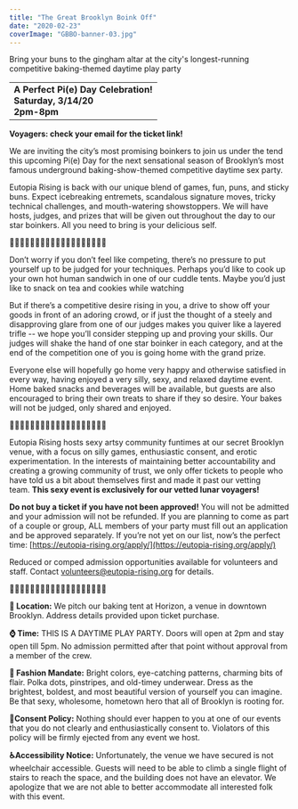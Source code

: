 ```yaml
---
title: "The Great Brooklyn Boink Off"
date: "2020-02-23"
coverImage: "GBBO-banner-03.jpg"
---
```


Bring your buns to the gingham altar at the city's longest-running competitive baking-themed daytime play party

<table class=""><tbody><tr><td class="has-text-align-center" data-align="center"><strong>A Perfect Pi(e) Day Celebration!<br>Saturday, 3/14/20<br>2pm-8pm</strong></td></tr></tbody></table>

**Voyagers: check your email for the ticket link!**

We are inviting the city’s most promising boinkers to join us under the tend this upcoming Pi(e) Day for the next sensational season of Brooklyn’s most famous underground baking-show-themed competitive daytime sex party.

Eutopia Rising is back with our unique blend of games, fun, puns, and sticky buns. Expect icebreaking entremets, scandalous signature moves, tricky technical challenges, and mouth-watering showstoppers. We will have hosts, judges, and prizes that will be given out throughout the day to our star boinkers. All you need to bring is your delicious self.

🥮🥧👄🥧🥮🥧👄🥧🥮🥧👄🥧🥮🥧👄🥧🥮🥧👄

Don’t worry if you don’t feel like competing, there’s no pressure to put yourself up to be judged for your techniques. Perhaps you’d like to cook up your own hot human sandwich in one of our cuddle tents. Maybe you’d just like to snack on tea and cookies while watching

But if there’s a competitive desire rising in you, a drive to show off your goods in front of an adoring crowd, or if just the thought of a steely and disapproving glare from one of our judges makes you quiver like a layered trifle -- we hope you’ll consider stepping up and proving your skills. Our judges will shake the hand of one star boinker in each category, and at the end of the competition one of you is going home with the grand prize.

Everyone else will hopefully go home very happy and otherwise satisfied in every way, having enjoyed a very silly, sexy, and relaxed daytime event. Home baked snacks and beverages will be available, but guests are also encouraged to bring their own treats to share if they so desire. Your bakes will not be judged, only shared and enjoyed.

🥮🥧👄🥧🥮🥧👄🥧🥮🥧👄🥧🥮🥧👄🥧🥮🥧👄

Eutopia Rising hosts sexy artsy community funtimes at our secret Brooklyn venue, with a focus on silly games, enthusiastic consent, and erotic experimentation. In the interests of maintaining better accountability and creating a growing community of trust, we only offer tickets to people who have told us a bit about themselves first and made it past our vetting team. **This sexy event is exclusively for our vetted lunar voyagers!**

**Do not buy a ticket if you have not been approved!** You will not be admitted and your admission will not be refunded. If you are planning to come as part of a couple or group, ALL members of your party must fill out an application and be approved separately. If you’re not yet on our list, now’s the perfect time: [https://eutopia-rising.org/apply/](https://eutopia-rising.org/apply/)

Reduced or comped admission opportunities available for volunteers and staff. Contact [volunteers@eutopia-rising.org](http://mailto:volunteers@eutopia-rising.org/) for details.

🥮🥧👄🥧🥮🥧👄🥧🥮🥧👄🥧🥮🥧👄🥧🥮🥧👄

**🎪 Location:** We pitch our baking tent at Horizon, a venue in downtown Brooklyn. Address details provided upon ticket purchase.

**⌚ Time:** THIS IS A DAYTIME PLAY PARTY. Doors will open at 2pm and stay open till 5pm. No admission permitted after that point without approval from a member of the crew.

**🥻 Fashion Mandate:** Bright colors, eye-catching patterns, charming bits of flair. Polka dots, pinstripes, and old-timey underwear. Dress as the brightest, boldest, and most beautiful version of yourself you can imagine. Be that sexy, wholesome, hometown hero that all of Brooklyn is rooting for.

**💖Consent Policy:** Nothing should ever happen to you at one of our events that you do not clearly and enthusiastically consent to. Violators of this policy will be firmly ejected from any event we host.

**♿Accessibility Notice:** Unfortunately, the venue we have secured is not wheelchair accessible. Guests will need to be able to climb a single flight of stairs to reach the space, and the building does not have an elevator. We apologize that we are not able to better accommodate all interested folk with this event.

